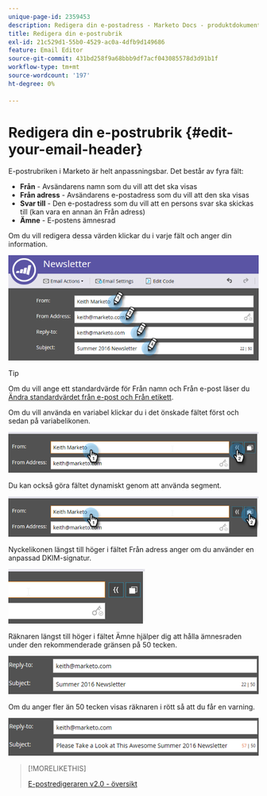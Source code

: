 ```yaml
---
unique-page-id: 2359453
description: Redigera din e-postadress - Marketo Docs - produktdokumentation
title: Redigera din e-postrubrik
exl-id: 21c529d1-55b0-4529-ac0a-4dfb9d149686
feature: Email Editor
source-git-commit: 431bd258f9a68bbb9df7acf043085578d3d91b1f
workflow-type: tm+mt
source-wordcount: '197'
ht-degree: 0%

---
```


# Redigera din e-postrubrik {#edit-your-email-header}

E-postrubriken i Marketo är helt anpassningsbar. Det består av fyra fält:

* **Från** - Avsändarens namn som du vill att det ska visas
* **Från adress** - Avsändarens e-postadress som du vill att den ska visas
* **Svar till** - Den e-postadress som du vill att en persons svar ska skickas till (kan vara en annan än Från adress)
* **Ämne** - E-postens ämnesrad

Om du vill redigera dessa värden klickar du i varje fält och anger din information.

![](assets/one-3.png)

>[!TIP]
>
>Om du vill ange ett standardvärde för Från namn och Från e-post läser du [Ändra standardvärdet från e-post och Från etikett](/help/marketo/product-docs/administration/email-setup/change-the-default-from-email-and-from-label.md).

Om du vill använda en variabel klickar du i det önskade fältet först och sedan på variabelikonen.

![](assets/two-3.png)

Du kan också göra fältet dynamiskt genom att använda segment.

![](assets/three-2.png)

Nyckelikonen längst till höger i fältet Från adress anger om du använder en anpassad DKIM-signatur.

![](assets/four-2.png)

Räknaren längst till höger i fältet Ämne hjälper dig att hålla ämnesraden under den rekommenderade gränsen på 50 tecken.

![](assets/five-1.png)

Om du anger fler än 50 tecken visas räknaren i rött så att du får en varning.

![](assets/six-1.png)

>[!MORELIKETHIS]
>
>[E-postredigeraren v2.0 - översikt](/help/marketo/product-docs/email-marketing/general/email-editor-2/email-editor-v2-0-overview.md)
